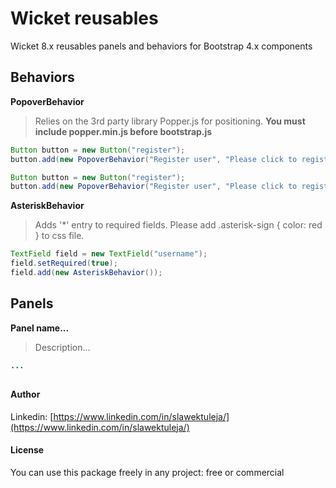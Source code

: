 # Wicket reusables

Wicket 8.x reusables panels and behaviors for Bootstrap 4.x components

## Behaviors

__PopoverBehavior__

> Relies on the 3rd party library Popper.js for positioning. __You must include popper.min.js before bootstrap.js__
    
```java
Button button = new Button("register");
button.add(new PopoverBehavior("Register user", "Please click to register user"); // Defaults [trigger: hover, placement: right]

Button button = new Button("register");
button.add(new PopoverBehavior("Register user", "Please click to register user", DataTrigger.CLICK, DataPlacement.BOTTOM));
```

__AsteriskBehavior__

> Adds '<span class='asterisk-sign'>*</span>' entry to required fields. Please add .asterisk-sign { color: red }
> to css file. 
    
```java
TextField field = new TextField("username");
field.setRequired(true);
field.add(new AsteriskBehavior());
```


## Panels

__Panel name...__

> Description...

```java
...
```


## 
#### Author

Linkedin: [https://www.linkedin.com/in/slawektuleja/](https://www.linkedin.com/in/slawektuleja/)

#### License

You can use this package freely in any project: free or commercial
